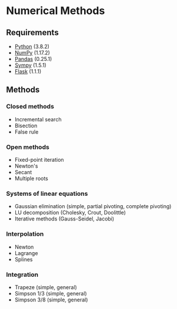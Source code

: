 # Numerical Methods
## Requirements
- [Python](https://www.python.org/) (3.8.2)
- [NumPy](https://numpy.org/) (1.17.2)
- [Pandas](https://pandas.pydata.org/) (0.25.1)
- [Sympy](https://www.sympy.org/) (1.5.1)
- [Flask](https://flask.palletsprojects.com) (1.1.1)

## Methods
### Closed methods
- Incremental search
- Bisection
- False rule

### Open methods
- Fixed-point iteration
- Newton's
- Secant
- Multiple roots

### Systems of linear equations
- Gaussian elimination (simple, partial pivoting, complete pivoting)
- LU decomposition (Cholesky, Crout, Doolittle)
- Iterative methods (Gauss-Seidel, Jacobi)

### Interpolation
- Newton
- Lagrange
- Splines

### Integration
- Trapeze (simple, general)
- Simpson 1/3 (simple, general)
- Simpson 3/8 (simple, general)
